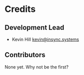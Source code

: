 # Credits

## Development Lead

* Kevin Hill <kevin@insync.systems>

## Contributors

None yet. Why not be the first?
